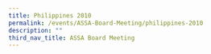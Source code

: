 ```yaml
---
title: Philippines 2010
permalink: /events/ASSA-Board-Meeting/philippines-2010
description: ""
third_nav_title: ASSA Board Meeting
---
```

